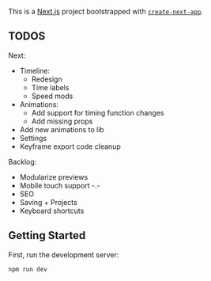 This is a [Next.js](https://nextjs.org/) project bootstrapped with [`create-next-app`](https://github.com/vercel/next.js/tree/canary/packages/create-next-app).

## TODOS

Next:

* Timeline:
  * Redesign
  * Time labels
  * Speed mods
* Animations:
  * Add support for timing function changes
  * Add missing props
* Add new animations to lib
* Settings
* Keyframe export code cleanup

Backlog:

* Modularize previews
* Mobile touch support -.-
* SEO
* Saving + Projects
* Keyboard shortcuts

## Getting Started

First, run the development server:

```bash
npm run dev
```